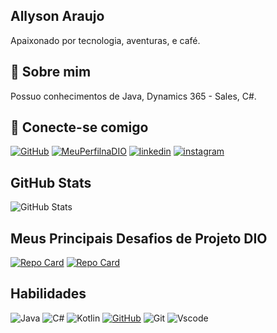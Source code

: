 ## Allyson Araujo
Apaixonado por tecnologia, aventuras, e café.


## 🚀 Sobre mim
Possuo conhecimentos de Java, Dynamics 365 - Sales, C#.

## 🔗 Conecte-se comigo
[![GitHub](https://img.shields.io/badge/GitHub-000?style=for-the-badge&logo=github&logoColor=white)](https://github.com/AllysonAraujo)
[![MeuPerfilnaDIO](https://img.shields.io/badge/Meu_perfil_na_dio-000?style=for-the-badge&logo=ko-fi&logoColor=white)](https://www.dio.me/users/allyson_araujo)
[![linkedin](https://img.shields.io/badge/linkedin-0A66C2?style=for-the-badge&logo=linkedin&logoColor=white)](https://www.linkedin.com/in/allysonaraujo)
[![instagram](https://img.shields.io/badge/instagram-1DA1F2?style=for-the-badge&logo=instagram&logoColor=white)](https://instagram.com/allyson_arauj0)


## GitHub Stats
![GitHub Stats](https://github-readme-stats.vercel.app/api?username=AllysonAraujo&theme=transparent&bg_color=000&border_color=30A3DC&show_icons=true&icon_color=30A3DC&title_color=E94D5F&text_color=FFF&hide_title=true)
## Meus Principais Desafios de Projeto DIO

[![Repo Card](https://github-readme-stats.vercel.app/api/pin/?username=allysonaraujo&repo=Trilha-net-fundamentos-desafio&bg_color=000&border_color=30A3DC&show_icons=true&icon_color=30A3DC&title_color=E94D5F&text_color=FFF)](https://github.com/ALLYSONARAUJO/trilha-net-fundamentos-desafio&hide_title=true)
[![Repo Card](https://github-readme-stats.vercel.app/api/pin/?username=allysonaraujo&repo=trilha-net-poo-desafio&bg_color=000&border_color=30A3DC&show_icons=true&icon_color=30A3DC&title_color=E94D5F&text_color=FFF)](https://github.com/ALLYSONARAUJO/trilha-net-poo-desafio&hide_title=true) 

## Habilidades
![Java](https://img.shields.io/badge/java-%23ED8B00.svg?style=for-the-badge&logo=openjdk&logoColor=white)
![C#](https://img.shields.io/badge/C%23-239120?style=for-the-badge&logo=c-sharp&logoColor=white)
![Kotlin](https://img.shields.io/badge/Kotlin-0095D5?&style=for-the-badge&logo=kotlin&logoColor=white)
[![GitHub](https://img.shields.io/badge/GitHub-100000?style=for-the-badge&logo=github&logoColor=white)](https://github.com/allysonaraujo)
![Git](https://img.shields.io/badge/GIT-E44C30?style=for-the-badge&logo=git&logoColor=white)
![Vscode](https://img.shields.io/badge/Vscode-007ACC?style=for-the-badge&logo=visual-studio-code&logoColor=white)
